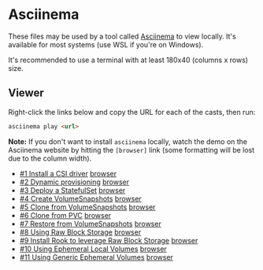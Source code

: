 # Asciinema

These files may be used by a tool called [Asciinema](https://asciinema.org) to view locally. It's available for most systems (use WSL if you're on Windows).

It's recommended to use a terminal with at least 180x40 (columns x rows) size.

## Viewer

Right-click the links below and copy the URL for each of the casts, then run:

```markdown
asciinema play <url>
```

**Note:** If you don't want to install `asciinema` locally, watch the demo on the Asciinema website by hitting the `[browser]` link (some formatting will be lost due to the column width).

- [#1 Install a CSI driver](https://raw.githubusercontent.com/datamattsson/kcna2020/main/casts/1-csi-driver.cast) [browser](https://asciinema.org/a/OZTw1ovvK6nTTsBrGCb7wFOmG)
- [#2 Dynamic provisioning](https://raw.githubusercontent.com/datamattsson/kcna2020/main/casts/2-provisioning.cast) [browser](https://asciinema.org/a/HqzBnCCzR72BORPflM8zJwgIY)
- [#3 Deploy a StatefulSet](https://raw.githubusercontent.com/datamattsson/kcna2020/main/casts/3-statefulset.cast) [browser](https://asciinema.org/a/jT3FnDA4lFueQpamSW5OtgXNo)
- [#4 Create VolumeSnapshots](https://raw.githubusercontent.com/datamattsson/kcna2020/main/casts/4-volumesnapshots.cast) [browser](https://asciinema.org/a/Ul1lZ04kInqbeTZe73izkgGro)
- [#5 Clone from VolumeSnapshots](https://raw.githubusercontent.com/datamattsson/kcna2020/main/casts/5-clone-from-snapshots.cast) [browser](https://asciinema.org/a/pRA6mlAWbBc7auQyh9KIfZ1a8)
- [#6 Clone from PVC](https://raw.githubusercontent.com/datamattsson/kcna2020/main/casts/6-clone-from-pvcs.cast) [browser](https://asciinema.org/a/hJBkkgOfyCdj2GuQNHgeDQkiV)
- [#7 Restore from VolumeSnapshots](https://raw.githubusercontent.com/datamattsson/kcna2020/main/casts/7-restore-from-snapshots.cast) [browser](https://asciinema.org/a/mgxX194lgRmBOP2r5yez6Bm6O)
- [#8 Using Raw Block Storage](https://raw.githubusercontent.com/datamattsson/kcna2020/main/casts/8-raw-block-storage.cast) [browser](https://asciinema.org/a/zSblvQteDWM0RthsOJ01OBREN)
- [#9 Install Rook to leverage Raw Block Storage](https://raw.githubusercontent.com/datamattsson/kcna2020/main/casts/9-ceph-cluster.cast) [browser](https://asciinema.org/a/vrT6a46P1oQmbvJNn13FOiTLV)
- [#10 Using Ephemeral Local Volumes](https://raw.githubusercontent.com/datamattsson/kcna2020/main/casts/10-ephemeral-local-volumes.cast) [browser](https://asciinema.org/a/bVIsAPD2Thl4RVxbTprl8tRT0)
- [#11 Using Generic Ephemeral Volumes](https://raw.githubusercontent.com/datamattsson/kcna2020/main/casts/11-generic-ephemeral.cast) [browser](https://asciinema.org/a/DngOSTmZubaVTaxCgVwYJNsJV)
